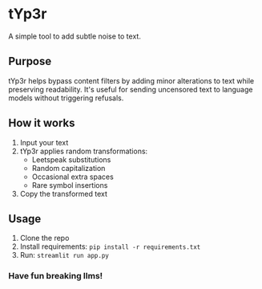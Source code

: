 # tYp3r

A simple tool to add subtle noise to text.

## Purpose

tYp3r helps bypass content filters by adding minor alterations to text while preserving readability. It's useful for sending uncensored text to language models without triggering refusals.

## How it works

1. Input your text
2. tYp3r applies random transformations:
   - Leetspeak substitutions
   - Random capitalization
   - Occasional extra spaces
   - Rare symbol insertions
3. Copy the transformed text

## Usage

1. Clone the repo
2. Install requirements: `pip install -r requirements.txt`
3. Run: `streamlit run app.py`

### Have fun breaking llms!